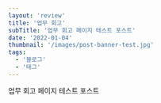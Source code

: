 ```yaml
---
layout: 'review'
title: '업무 회고'
subTitle: '업무 회고 페이지 테스트 포스트'
date: '2022-01-04'
thumbnail: '/images/post-banner-test.jpg'
tags:
  - '블로그'
  - '태그'
---
```


업무 회고 페이지 테스트 포스트
